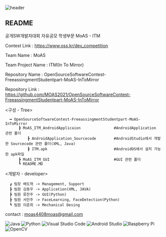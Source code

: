 ![header](https://capsule-render.vercel.app/api?type=waving&color=gradient&height=300&section=header&text=OSSContest%20MoAS&fontSize=90)




## README

공개SW개발자대회
자유공모
학생부문
MoAS - ITM

Contest Link : https://www.oss.kr/dev_competition

Team Name : MoAS

Team Project Name : ITM(In To Mirror)

Repository Name : OpenSourceSoftwareContest-FreeassingmentStudentpart-MoAS-InToMirror

Repository Link : https://github.com/MOAS2021/OpenSourceSoftwareContest-FreeassingmentStudentpart-MoAS-InToMirror
      
      
<구성 - Tree>      

      ━ OpenSourceSoftwareContest-FreeassingmentStudentpart-MoAS-InToMirror     
          ┣ MoAS_ITM_AndroidApplicaion               #AndroidApplication 관련 폴더
              ┣ AndroidApplication_Sourcecode        #AndroidStudio에서 개발한 Sourcecode 관련 폴더(XML, Java)
              ┣ ITM.apk                              #AndroidOS에서 설치 가능한 apk파일
          ┣ MoAS_ITM_GUI                             #GUI 관련 폴더
          ┗ README.MD
          

<개발자 - developer>
      
      ┏ 팀장 배도혁 -> Management, Support
      ┣ 팀원 김동우 -> Application(XML, JAVA)
      ┣ 팀원 류찬주 -> GUI(Python)
      ┣ 팀원 서민주 -> FaceLearning, FaceDetection(Python)
      ┗ 팀원 이준희 -> Mechanical Desing


contact : moas4408moas@gmail.com




![Java](https://img.shields.io/badge/java-%23ED8B00.svg?style=for-the-badge&logo=java&logoColor=white) ![Python](https://img.shields.io/badge/python-3670A0?style=for-the-badge&logo=python&logoColor=ffdd54) ![Visual Studio Code](https://img.shields.io/badge/Visual%20Studio%20Code-0078d7.svg?style=for-the-badge&logo=visual-studio-code&logoColor=white) ![Android Studio](https://img.shields.io/badge/Android%20Studio-3DDC84.svg?style=for-the-badge&logo=android-studio&logoColor=white) ![Raspberry Pi](https://img.shields.io/badge/-RaspberryPi-C51A4A?style=for-the-badge&logo=Raspberry-Pi) ![OpenCV](https://img.shields.io/badge/opencv-%23white.svg?style=for-the-badge&logo=opencv&logoColor=white)
